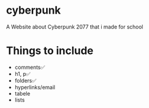 # cyberpunk
A Website about Cyberpunk 2077 that i made for school

# Things to include
- comments✅
- h1, p✅
- folders✅
- hyperlinks/email
- tabele
- lists


